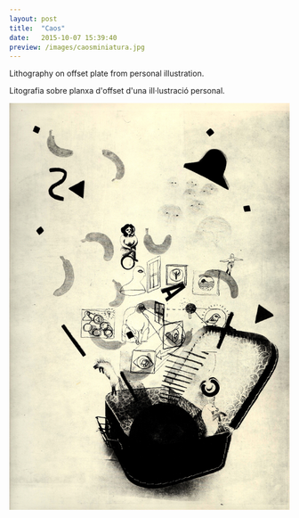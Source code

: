 ```yaml
---
layout: post
title:  "Caos"
date:   2015-10-07 15:39:40
preview: /images/caosminiatura.jpg
---
```

Lithography on offset plate from personal illustration.

Litografia sobre planxa d'offset d'una iIl·lustració personal.

![Picture 1](/images/caos.jpg)
